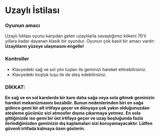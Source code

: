 # Uzaylı İstilası
### Oyunun amacı 
Uzaylı İstilası oyunu karşıdan gelen uzaylılarla savaştığımız kökeni 70'li yıllara kadar dayanan klasik bir oyundur.
Oyunun çok basit bir amacı vardır:
**Uzaylıların yüzeye ulaşmasını engelle!**
### Kontroller

- Klavyedeki sağ ve sol yön tuşları ile geminizi hareket ettirebilirsiniz.
- Klavyedeki boşluk tuşu ile de ateş edebilirsiniz.<br />
### DİKKAT: 
**En sağ ve en sol karelerde bir kare daha sağa veya sola gitmek geminizin hareket mekanizmasını bozabilir. Bunun nedenlerinden biri en sağa gidince gemi bir alt irtifaya geçer ve dünyaya çok yakın olduğunuzdan ateşleme gücünüz sizi atmosfer dışına çıkarmaya yetmez. En sola gittiğinizde ise gemi bir üst irtifaya geçer ve uzay boşluğunda fazla ilerlediğinizden geminizin dış kaplamaları sizi koruyamayacaktır. Lütfen güvenli irtifada kalmaya özen gösterin.**

